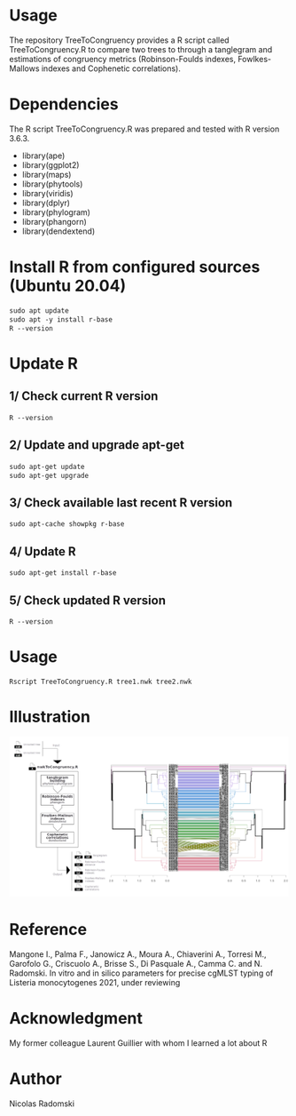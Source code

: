 # Usage
The repository TreeToCongruency provides a R script called TreeToCongruency.R to compare two trees to through a tanglegram and estimations of congruency metrics (Robinson-Foulds indexes, Fowlkes-Mallows indexes and Cophenetic correlations).
# Dependencies
The R script TreeToCongruency.R was prepared and tested with R version 3.6.3.
- library(ape)
- library(ggplot2)
- library(maps)
- library(phytools)
- library(viridis)
- library(dplyr)
- library(phylogram)
- library(phangorn)
- library(dendextend)
# Install R from configured sources (Ubuntu 20.04)
```
sudo apt update
sudo apt -y install r-base
R --version
```
# Update R
## 1/ Check current R version
```
R --version
```
## 2/ Update and upgrade apt-get
```
sudo apt-get update
sudo apt-get upgrade
```
## 3/ Check available last recent R version
```
sudo apt-cache showpkg r-base
```
## 4/ Update R
```
sudo apt-get install r-base
```
## 5/ Check updated R version
```
R --version
```
# Usage
```
Rscript TreeToCongruency.R tree1.nwk tree2.nwk
```
# Illustration
![PCA figure](https://github.com/Nicolas-Radomski/TreeToCongruency/blob/main/illustration.png)
# Reference
Mangone I., Palma F., Janowicz A., Moura A., Chiaverini A., Torresi M., Garofolo G., Criscuolo A., Brisse S., Di Pasquale A., Camma C. and N. Radomski. In vitro and in silico parameters for precise cgMLST typing of Listeria monocytogenes 2021, under reviewing
# Acknowledgment
My former colleague Laurent Guillier with whom I learned a lot about R
# Author
Nicolas Radomski
